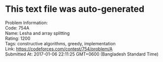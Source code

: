 # This text file was auto-generated  
  
Problem Information:  
Code: 754A  
Name: Lesha and array splitting  
Rating: 1200  
Tags: constructive algorithms, greedy, implementation  
Link: https://codeforces.com/contest/754/problem/A  
Submitted At: 2017-01-06 22:11:25 GMT+0600 (Bangladesh Standard Time)  
